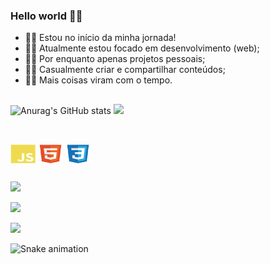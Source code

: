 ### Hello world 🙌😸

- 🐱‍🏍 Estou no início da minha jornada!
- 🐱‍💻 Atualmente estou focado em desenvolvimento (web);
- 🐱‍👤 Por enquanto apenas projetos pessoais;
- 🐱‍🐉 Casualmente criar e compartilhar conteúdos; 
- 🐱‍🚀 Mais coisas viram com o tempo.

##

![Anurag's GitHub stats](https://github-readme-stats.vercel.app/api?username=marcelodxd&show_icons=true&theme=dark)
<img height="180em" src="https://github-readme-stats.vercel.app/api/top-langs/?username=marcelodxd&layout=compact&langs_count=16theme=dark"/>

##

<div style="display: inline_block"><br>
  <img align="center" alt="Rafa-Js" height="30" width="40" src="https://raw.githubusercontent.com/devicons/devicon/master/icons/javascript/javascript-plain.svg">
  <img align="center" alt="Rafa-HTML" height="30" width="40" src="https://raw.githubusercontent.com/devicons/devicon/master/icons/html5/html5-original.svg">
  <img align="center" alt="Rafa-CSS" height="30" width="40" src="https://raw.githubusercontent.com/devicons/devicon/master/icons/css3/css3-original.svg"> 
</div>
 
##
  
<div> 
  <a href="https://www.youtube.com/@DemolidorDxD" target="_blank"><img src="https://img.shields.io/badge/YouTube-FF0000?style=for-the-badge&logo=youtube&logoColor=white" target="_blank"></a>
  
  <a href="https://www.instagram.com/marcelo.dxd/" target="_blank"><img src="https://img.shields.io/badge/-Instagram-%23E4405F?style=for-the-badge&logo=instagram&logoColor=white" target="_blank"></a>
  
  <a href="https://www.youtube.com/channel/UCj8viwNO54yf1eEiT0Qx4tw" target="_blank"><img src="https://img.shields.io/badge/YouTube-FF0000?style=for-the-badge&logo=youtube&logoColor=white" target="_blank"></a>
</div>

![Snake animation](https://github.com/marcelodxd/marcelodxd/blob/output/github-contribution-grid-snake.svg)

